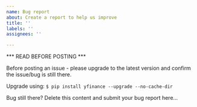 ```yaml
---
name: Bug report
about: Create a report to help us improve
title: ''
labels: ''
assignees: ''

---
```


*** READ BEFORE POSTING ***

Before posting an issue - please upgrade to the latest version and confirm the issue/bug is still there.

Upgrade using:
`$ pip install yfinance --upgrade --no-cache-dir`

Bug still there? Delete this content and submit your bug report here...
